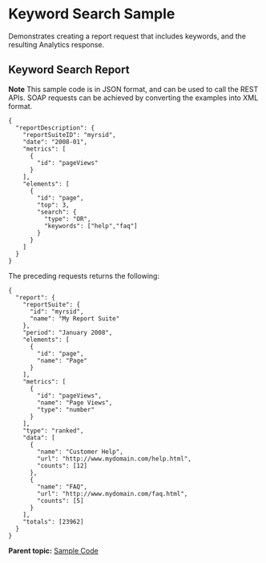 # Keyword Search Sample

Demonstrates creating a report request that includes keywords, and the resulting Analytics response.

## Keyword Search Report

**Note** This sample code is in JSON format, and can be used to call the REST APIs. SOAP requests can be achieved by converting the examples into XML format.

```
{
  "reportDescription": {
    "reportSuiteID": "myrsid",
    "date": "2008-01",
    "metrics": [
      {
        "id": "pageViews"
      }
    ],
    "elements": [
      {
        "id": "page",
        "top": 3,
        "search": {
          "type": "OR",
          "keywords": ["help","faq"]
        }
      }
    ]
  }
}
```

The preceding requests returns the following:

```
{
  "report": {
    "reportSuite": {
      "id": "myrsid",
      "name": "My Report Suite"
    },
    "period": "January 2008",
    "elements": [
      {
        "id": "page",
        "name": "Page"
      }
    ],
    "metrics": [
      {
        "id": "pageViews",
        "name": "Page Views",
        "type": "number"
      }
    ],
    "type": "ranked",
    "data": [
      {
        "name": "Customer Help",
        "url": "http://www.mydomain.com/help.html",
        "counts": [12]
      },
      {
        "name": "FAQ",
        "url": "http://www.mydomain.com/faq.html",
        "counts": [5]
      }
    ],
    "totals": [23962]
  }
}
```

**Parent topic:** [Sample Code](../sample_code/c_sampleCode.md)

